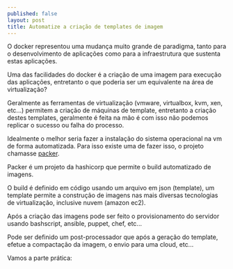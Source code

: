 ```yaml
---
published: false
layout: post
title: Automatize a criação de templates de imagem
---
```


O docker representou uma mudança muito grande de paradigma, tanto para o desenvolvimento de aplicações como para a infraestrutura que sustenta estas aplicações.

Uma das facilidades do docker é a criação de uma imagem para execução das aplicações, entretanto o que poderia ser um equivalente na área de virtualização?

Geralmente as ferramentas de virtualização (vmware, virtualbox, kvm, xen, etc...) permitem a criação de máquinas de template, entretanto a criação destes templates, geralmente é feita na mão é com isso não podemos replicar o sucesso ou falha do processo.

Idealmente o melhor seria fazer a instalação do sistema operacional na vm de forma automatizada. Para isso existe uma de fazer isso, o projeto chamasse [packer](https://www.packer.io/).

Packer é um projeto da hashicorp que permite o build automatizado de imagens.

O build é definido em código usando um arquivo em json (template), um template permite a construção de imagens nas mais diversas tecnologias de virtualização, inclusive nuvem (amazon ec2).

Após a criação das imagens pode ser feito o provisionamento do servidor usando bashscript, ansible, puppet, chef, etc...

Pode ser definido um post-processador que após a geração do template, efetue a compactação da imagem, o envio para uma cloud, etc...

Vamos a parte prática:


